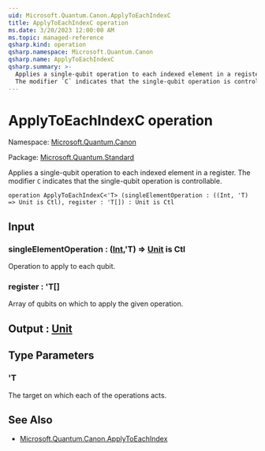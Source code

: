 ```yaml
---
uid: Microsoft.Quantum.Canon.ApplyToEachIndexC
title: ApplyToEachIndexC operation
ms.date: 3/20/2023 12:00:00 AM
ms.topic: managed-reference
qsharp.kind: operation
qsharp.namespace: Microsoft.Quantum.Canon
qsharp.name: ApplyToEachIndexC
qsharp.summary: >-
  Applies a single-qubit operation to each indexed element in a register.
  The modifier `C` indicates that the single-qubit operation is controllable.
---
```


# ApplyToEachIndexC operation

Namespace: [Microsoft.Quantum.Canon](xref:Microsoft.Quantum.Canon)

Package: [Microsoft.Quantum.Standard](https://nuget.org/packages/Microsoft.Quantum.Standard)


Applies a single-qubit operation to each indexed element in a register.The modifier `C` indicates that the single-qubit operation is controllable.

```qsharp
operation ApplyToEachIndexC<'T> (singleElementOperation : ((Int, 'T) => Unit is Ctl), register : 'T[]) : Unit is Ctl
```


## Input

### singleElementOperation : ([Int](xref:microsoft.quantum.qsharp.valueliterals#int-literals),'T) => [Unit](xref:microsoft.quantum.qsharp.valueliterals#unit-literal)  is Ctl

Operation to apply to each qubit.


### register : 'T[]

Array of qubits on which to apply the given operation.



## Output : [Unit](xref:microsoft.quantum.qsharp.valueliterals#unit-literal)



## Type Parameters

### 'T

The target on which each of the operations acts.

## See Also

- [Microsoft.Quantum.Canon.ApplyToEachIndex](xref:Microsoft.Quantum.Canon.ApplyToEachIndex)